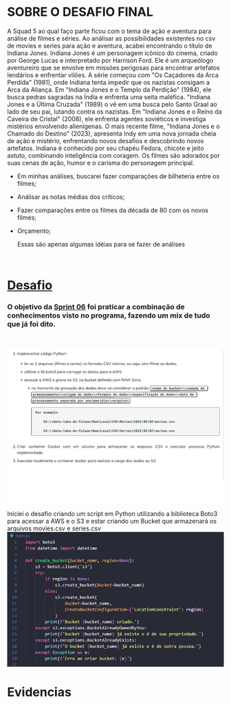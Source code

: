 # SOBRE O DESAFIO FINAL
A Squad 5 ao qual faço parte ficou com o tema de ação e aventura para análise de filmes e séries. Ao análisar as possibilidades existentes no csv de movies e series para ação e aventura, acabei encontrando o título de Indiana Jones. Indiana Jones é um personagem icônico do cinema, criado por George Lucas e interpretado por Harrison Ford. Ele é um arqueólogo aventureiro que se envolve em missões perigosas para encontrar artefatos lendários e enfrentar vilões. A série começou com "Os Caçadores da Arca Perdida" (1981), onde Indiana tenta impedir que os nazistas consigam a Arca da Aliança. Em "Indiana Jones e o Templo da Perdição" (1984), ele busca pedras sagradas na Índia e enfrenta uma seita maléfica. "Indiana Jones e a Última Cruzada" (1989) o vê em uma busca pelo Santo Graal ao lado de seu pai, lutando contra os nazistas. Em "Indiana Jones e o Reino da Caveira de Cristal" (2008), ele enfrenta agentes soviéticos e investiga mistérios envolvendo alienígenas. O mais recente filme, "Indiana Jones e o Chamado do Destino" (2023), apresenta Indy em uma nova jornada cheia de ação e mistério, enfrentando novos desafios e descobrindo novos artefatos. Indiana é conhecido por seu chapéu Fedora, chicote e jeito astuto, combinando inteligência com coragem. Os filmes são adorados por suas cenas de ação, humor e o carisma do personagem principal.

- Em minhas análises, buscarei fazer comparações de bilheteria entre os filmes;
- Análisar as notas médias dos críticos;
- Fazer comparações entre os filmes da década de 80 com os novos filmes;
- Orçamento;

  Essas são apenas algumas idéias para se fazer de análises

<br/>
</div>


# [Desafio](https://github.com/rafaelkabata/ProgramaBolsasPB/tree/main/Sprint%206/Desafio)
### O objetivo da [Sprint 06](https://github.com/rafaelkabata/ProgramaBolsasPB/tree/main/Sprint%206/Desafio) foi praticar a combinação de conhecimentos visto no programa, fazendo um mix de tudo que já foi dito.
<br/>
</div>



![Diagrama](https://github.com/rafaelkabata/ProgramaBolsasPB/blob/main/Sprint%206/evidencias/Desafio.png)
<br/>
</div>

Iniciei o desafio criando um script em Python utilizando a biblioteca Boto3 para acessar a AWS e o S3 e estar criando um Bucket que armazenará os arquivos movies.csv e series.csv
![Diagrama](https://github.com/rafaelkabata/ProgramaBolsasPB/blob/main/Sprint%206/evidencias/CodigoBoto3_1.png)

# Evidencias





